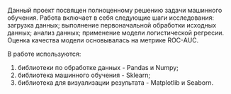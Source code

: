 Данный проект посвящен полноценному решению задачи машинного обучения. Работа включает в себя следующие шаги исследования: загрузка данных; выполнение первоначальной обработки исходных данных; анализ данных; применение модели логистической регресии. Оценка качества модели основывалась на метрике ROC-AUC.

В работе используются:
1) библиотеки по обработке данных - Pandas и Numpy;
2) библиотека машинного обучения - Sklearn;
3) библиотека для визуализации результата - Matplotlib и Seaborn.
